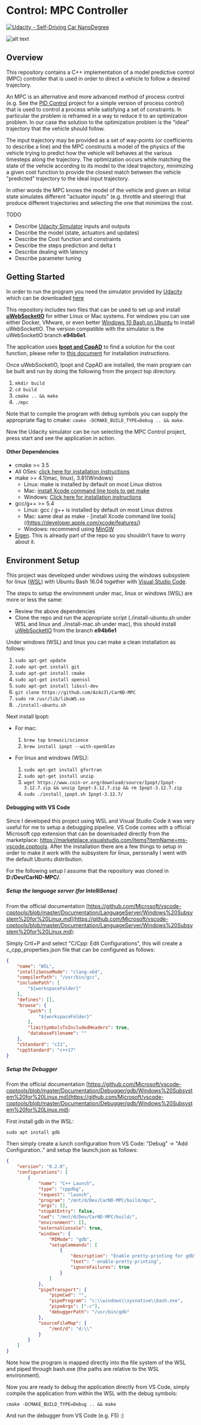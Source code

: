 # Control: MPC Controller
[![Udacity - Self-Driving Car NanoDegree](https://s3.amazonaws.com/udacity-sdc/github/shield-carnd.svg)](http://www.udacity.com/drive)

[//]: # (Image References)

[sim_gif]: ./images/run_70.gif "Simulator using the MPC controller"
[sim_video]: ./images/run_70.mp4 "Simulator using the MPC controller"
[throttle_w_a_low]: ./images/w_a_0.2.png "Throttle graph using a low weight for input a: 0.2"
[throttle_w_a_high]: ./images/w_a_1.2.png "Throttle graph using a higher weight for input a: 1.2"
[throttle_w_delta_a_low]: ./images/w_delta_a_0.5.png "Throttle graph using a low weight for the throttle jerkiness: 0.5"
[throttle_w_delta_a_high]: ./images/w_delta_a_2500.png "Throttle graph using a higher weight for the throttle jerkiness: 2500"
[cte_w_cte_low]: ./images/w_cte_5.png "CTE graph using a low weight for cte: 5"
[cte_w_cte_high]: ./images/w_cte_20.png "CTE graph using a higher weight for cte: 20"
[epsi_w_epsi_20]: ./images/w_epsi_20.png "EPSI graph using a low weight for epsi: 20"
[epsi_w_epsi_20]: ./images/w_epsi_100.png "EPSI graph using a higher weight for epsi: 100"
[steering_w_delta_low]: ./images/w_delta_10.png "Steering graph using a low weight for input delta: 10"
[steering_w_delta_high]: ./images/w_delta_5000.png "Steering graph using a higher weight for input delta: 5000"
[steering_w_delta_d_low]: ./images/w_delta_d_10.png "Steering graph using a low weight for the steering jerkiness: 10"
[steering_w_delta_d_high]: ./images/w_delta_d_2500.png "Steering graph using a medium weight for the steering jerkiness: 2500"
[steering_w_delta_d_high]: ./images/w_delta_d_10000.png "Steering graph using a high weight for the steering jerkiness: 10000"

[cte_dt_80]: ./images/w_dt_80.png "CTE graph using a lower step delta t"
[cte_dt_115]: ./images/w_dt_115.png "CTE graph using a higher step delta t"
[cte_n_8]: ./images/w_n_8.png "CTE graph using a lower number of steps"
[cte_n_10]: ./images/w_n_10.png "CTE graph using a medium number of steps"
[cte_n_12]: ./images/w_n_12.png "CTE graph using a higher number of steps"

![alt text][sim_gif]

Overview
---

This repository contains a C++ implementation of a model predictive control (MPC) controller that is used in order to direct a vehicle to follow a desired trajectory.

An MPC is an alternative and more advanced method of process control (e.g. See the [PID Control](https://github.com/Az4z3l/CarND-PID-Controller) project for a simple version of process control) that is used to control a process while satisfying a set of constraints. In particular the problem is reframed in a way to reduce it to an optimization problem. In our case the solution to the optimization problem is the "ideal" trajectory that the vehicle should follow.

The input trajectory may be provided as a set of way-points (or coefficients to describe a line) and the MPC constructs a model of the physics of the vehicle trying to predict how the vehicle will behaves at the various timesteps along the trajectory. The optimization occurs while matching the state of the vehicle according to its model to the ideal trajectory, minimizing a given cost function to provide the closest match between the vehicle "predicted" trajectory to the ideal input trajectory.

In other words the MPC knows the model of the vehicle and given an initial state simulates different "actuator inputs" (e.g. throttle and steering) that produce different trajectories and selecting the one that minimizes the cost.

TODO
- Describe [Udacity Simulator](https://github.com/udacity/self-driving-car-sim) inputs and outputs
- Describe the model (state, actuators and updates)
- Describe the Cost function and constraints
- Describe the steps prediction and delta t
- Describe dealing with latency
- Describe parameter tuning

Getting Started
---

In order to run the program you need the simulator provided by [Udacity](https://www.udacity.com/) which can be downloaded [here](https://github.com/udacity/self-driving-car-sim/releases)

This repository includes two files that can be used to set up and install **[uWebSocketIO](https://github.com/uWebSockets/uWebSockets)** for either Linux or Mac systems. For windows you can use either Docker, VMware, or even better [Windows 10 Bash on Ubuntu](https://www.howtogeek.com/249966/how-to-install-and-use-the-linux-bash-shell-on-windows-10/) to install uWebSocketIO. The version compatible with the simulator is the uWebSocketIO branch **e94b6e1**.

The application uses **[Ipopt and CppAD](https://projects.coin-or.org/Ipopt)** to find a solution for the cost function, please refer to [this document](https://github.com/Az4z3l/CarND-MPC/blob/master/install_Ipopt_CppAD.md) for installation instructions.

Once uWebSocketIO, Ipopt and CppAD are installed, the main program can be built and run by doing the following from the project top directory.

1. ```mkdir build```
2. ```cd build```
3. ```cmake .. && make```
4. ```./mpc```

Note that to compile the program with debug symbols you can supply the appropriate flag to cmake: ```cmake -DCMAKE_BUILD_TYPE=Debug .. && make```.

Now the Udacity simulator can be run selecting the MPC Control project, press start and see the application in action.

#### Other Dependencies

* cmake >= 3.5
 * All OSes: [click here for installation instructions](https://cmake.org/install/)
* make >= 4.1(mac, linux), 3.81(Windows)
  * Linux: make is installed by default on most Linux distros
  * Mac: [install Xcode command line tools to get make](https://developer.apple.com/xcode/features/)
  * Windows: [Click here for installation instructions](http://gnuwin32.sourceforge.net/packages/make.htm)
* gcc/g++ >= 5.4
  * Linux: gcc / g++ is installed by default on most Linux distros
  * Mac: same deal as make - [install Xcode command line tools]((https://developer.apple.com/xcode/features/)
  * Windows: recommend using [MinGW](http://www.mingw.org/)
* [Eigen](http://eigen.tuxfamily.org/index.php?title=Main_Page). This is already part of the repo so you shouldn't have to worry about it.

Environment Setup
---

This project was developed under windows using the windows subsystem for linux ([WSL](https://docs.microsoft.com/en-us/windows/wsl/install-win10)) with Ubuntu Bash 16.04 together with [Visual Studio Code](https://code.visualstudio.com/).

The steps to setup the environment under mac, linux or windows (WSL) are more or less the same:

- Review the above dependencies
- Clone the repo and run the appropriate script (./install-ubuntu.sh under WSL and linux and ./install-mac.sh under mac), this should install [uWebSocketIO](https://github.com/uWebSockets/uWebSockets) from the branch **e94b6e1**

Under windows (WSL) and linux you can make a clean installation as follows:

1. ```sudo apt-get update```
2. ```sudo apt-get install git```
3. ```sudo apt-get install cmake```
4. ```sudo apt-get install openssl```
5. ```sudo apt-get install libssl-dev```
6. ```git clone https://github.com/Az4z3l/CarND-MPC```
7. ```sudo rm /usr/lib/libuWS.so```
8. ```./install-ubuntu.sh```


Next install Ipopt:

- For mac:

  1. ```brew tap brewsci/science```
  2. ```brew install ipopt --with-openblas```

- For linux and windows (WSL):
  1. ```sudo apt-get install gfortran```
  2. ```sudo apt-get install unzip```
  3. ```wget https://www.coin-or.org/download/source/Ipopt/Ipopt-3.12.7.zip && unzip Ipopt-3.12.7.zip && rm Ipopt-3.12.7.zip```
  4. ```sudo ./install_ipopt.sh Ipopt-3.12.7/```


#### Debugging with VS Code

Since I developed this project using WSL and Visual Studio Code it was very useful for me to setup a debugging pipeline. VS Code comes with a official Microsoft cpp extension that can be downloaded directly from the marketplace: https://marketplace.visualstudio.com/items?itemName=ms-vscode.cpptools. After the installation there are a few things to setup in order to make it work with the subsystem for linux, personally I went with the default Ubuntu distribution.

For the following setup I assume that the repository was cloned in **D:/Dev/CarND-MPC/**.

##### Setup the language server (for IntelliSense)

From the official documentation [https://github.com/Microsoft/vscode-cpptools/blob/master/Documentation/LanguageServer/Windows%20Subsystem%20for%20Linux.md](https://github.com/Microsoft/vscode-cpptools/blob/master/Documentation/LanguageServer/Windows%20Subsystem%20for%20Linux.md): 

Simply Crtl+P and select "C/Cpp: Edit Configurations", this will create a c_cpp_properties.json file that can be configured as follows:

```json
{
    "name": "WSL",
    "intelliSenseMode": "clang-x64",
    "compilerPath": "/usr/bin/gcc",
    "includePath": [
        "${workspaceFolder}"
    ],
    "defines": [],
    "browse": {
        "path": [
            "${workspaceFolder}"
        ],
        "limitSymbolsToIncludedHeaders": true,
        "databaseFilename": ""
    },
    "cStandard": "c11",
    "cppStandard": "c++17"
}
```

##### Setup the Debugger

From the official documentation [https://github.com/Microsoft/vscode-cpptools/blob/master/Documentation/Debugger/gdb/Windows%20Subsystem%20for%20Linux.md](https://github.com/Microsoft/vscode-cpptools/blob/master/Documentation/Debugger/gdb/Windows%20Subsystem%20for%20Linux.md):

First install gdb in the WSL:

```
sudo apt install gdb
```

Then simply create a lunch configuration from VS Code: "Debug" -> "Add Configuration.." and setup the launch.json as follows:

```json
{
    "version": "0.2.0",
    "configurations": [
        {
            "name": "C++ Launch",
            "type": "cppdbg",
            "request": "launch",
            "program": "/mnt/d/Dev/CarND-MPC/build/mpc",
            "args": [],
            "stopAtEntry": false,
            "cwd": "/mnt/d/Dev/CarND-MPC/build/",
            "environment": [],
            "externalConsole": true,
            "windows": {
                "MIMode": "gdb",
                "setupCommands": [
                    {
                        "description": "Enable pretty-printing for gdb",
                        "text": "-enable-pretty-printing",
                        "ignoreFailures": true
                    }
                ]
            },
            "pipeTransport": {
                "pipeCwd": "",
                "pipeProgram": "c:\\windows\\sysnative\\bash.exe",
                "pipeArgs": ["-c"],
                "debuggerPath": "/usr/bin/gdb"
            },
            "sourceFileMap": {
                "/mnt/d": "d:\\"
            }
        }
    ]
}
```

Note how the program is mapped directly into the file system of the WSL and piped through bash.exe (the paths are relative to the WSL environment).

Now you are ready to debug the application directly from VS Code, simply compile the application from within the WSL with the debug symbols:

```cmake -DCMAKE_BUILD_TYPE=Debug .. && make```

And run the debugger from VS Code (e.g. F5) :)


